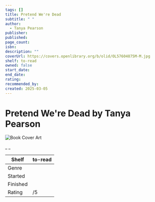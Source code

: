 ```yaml
---
tags: []
title: Pretend We're Dead
subtitle: " "
author:
  - Tanya Pearson
publisher: 
published: 
page_count: 
isbn: 
description: ""
coverUrl: https://covers.openlibrary.org/b/olid/OL57604875M-M.jpg
shelf: to-read
owned: false
start_date: 
end_date: 
rating: 
recommended_by: 
created: 2025-03-05
---
```


# Pretend We're Dead by Tanya Pearson

![Book Cover Art](https://covers.openlibrary.org/b/olid/OL57604875M-M.jpg)

_ _

| Shelf | to-read |
| --- | --- |
| Genre |  |
| Started |  |
| Finished |  |
| Rating | /5 |

